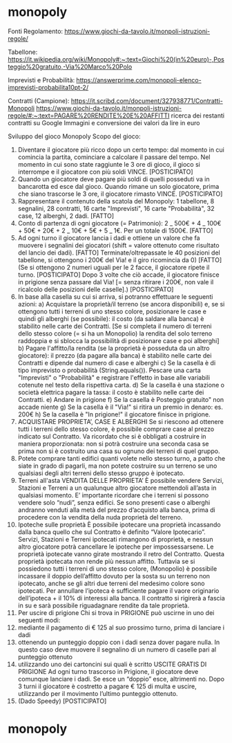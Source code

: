 # monopoly

Fonti
Regolamento:
https://www.giochi-da-tavolo.it/monpoli-istruzioni-regole/

Tabellone:
https://it.wikipedia.org/wiki/Monopoly#:~:text=Giochi%20(in%20euro)-,Posteggio%20gratuito,-Via%20Marco%20Polo

Imprevisti e Probabilità: https://answerprime.com/monopoli-elenco-imprevisti-probabilita10pt-2/

Contratti (Campione): https://it.scribd.com/document/327938771/Contratti-Monopoli
https://www.giochi-da-tavolo.it/monpoli-istruzioni-regole/#:~:text=PAGARE%20RENDITE%20E%20AFFITTI
ricerca dei restanti contratti su Google Immagini e conversione dei valori da lire in euro

Sviluppo del gioco Monopoly
Scopo del gioco:

1. Diventare il giocatore più ricco dopo un certo tempo: dal momento in cui comincia la partita, cominciare a calcolare il passare del tempo. Nel momento in cui sono state raggiunte le 3 ore di gioco, il gioco si interrompe e il giocatore con più soldi VINCE. [POSTICIPATO]
2. Quando un giocatore deve pagare più soldi di quelli posseduti va in bancarotta ed esce dal gioco. Quando rimane un solo giocatore, prima che siano trascorse le 3 ore, il giocatore rimasto VINCE. [POSTICIPATO]
3. Rappresentare il contenuto della scatola del Monopoly: 1 tabellone, 8 segnalini, 28 contratti, 16 carte "Imprevisti", 16 carte "Probabilità", 32 case, 12 alberghi, 2 dadi.
   [FATTO]
4. Conto di partenza di ogni giocatore (= Patrimonio): 2 _ 500€ + 4 _ 100€ + 50€ + 20€ + 2 _ 10€ + 5€ + 5 _ 1€. Per un totale di 1500€. [FATTO]
5. Ad ogni turno il giocatore lancia i dadi e ottiene un valore che fa muovere i segnalini dei giocatori (shift = valore ottenuto come risultato del lancio dei dadi). [FATTO]
   Terminate/oltrepassate le 40 posizioni del tabellone, si ottengono i 200€ del Via! e il giro ricomincia da 0) [FATTO]
   (Se si ottengono 2 numeri uguali per le 2 facce, il giocatore ripete il turno. [POSTICIPATO]
   Dopo 3 volte che ciò accade, il giocatore finisce in prigione senza passare dal Via! [= senza ritirare i 200€, non vale il ricalcolo delle posizioni delle caselle].) [POSTICIPATO]
6. In base alla casella su cui si arriva, si potranno effettuare le seguenti azioni:
   a) Acquistare la proprietà/il terreno (se ancora disponibili) e, se si ottengono tutti i terreni di uno stesso colore, posizionare le case e quindi gli alberghi (se possibile): il costo (da saldare alla banca) è stabilito nelle carte dei Contratti.
   [Se si completa il numero di terreni dello stesso colore (= si ha un Monopolio) la rendita del solo terreno raddoppia e si sblocca la possibilità di posizionare case e poi alberghi]
   b) Pagare l'affitto/la rendita (se la proprietà è posseduta da un altro giocatore): il prezzo (da pagare alla banca) è stabilito nelle carte dei Contratti e dipende dal numero di case e alberghi
   c) Se la casella è di tipo imprevisto o probabilità (String.equals()). Pescare una carta "Imprevisti" o "Probabilità" e registrare l'effetto in base alle variabili cotenute nel testo della rispettiva carta.
   d) Se la casella è una stazione o società elettrica pagare la tassa: il costo è stabilito nelle carte dei Contratti.
   e) Andare in prigione
   f) Se la casella è Posteggio gratuito" non accade niente
   g) Se la casella è il "Via!" si ritira un premio in denaro: es. 200€
   h) Se la casella è "In prigione!" il giocatore finisce in prigione.
7. ACQUISTARE PROPRIETA’, CASE E ALBERGHI
   Se si riescono ad ottenere tutti i terreni dello stesso colore, è possibile comprare case al prezzo indicato sul Contratto. Va ricordato che si è obbligati a costruire in maniera proporzionata: non si potrà costruire una seconda casa se prima non si è costruito una casa su ognuno dei terreni di quel gruppo.
8. Potete comprare tanti edifici quanti volete nello stesso turno, a patto che siate in grado di pagarli, ma non potete costruire su un terreno se uno qualsiasi degli altri terreni dello stesso gruppo è ipotecato.
9. Terreni all'asta
   VENDITA DELLE PROPRIETA’
   È possibile vendere Servizi, Stazioni e Terreni a un qualunque altro giocatore mettendoli all’asta in qualsiasi momento. E’ importante ricordare che i terreni si possono vendere solo “nudi”, senza edifici. Se sono presenti case o alberghi andranno venduti alla metà del prezzo d’acquisto alla banca, prima di procedere con la vendita della nuda proprietà del terreno.
10. Ipoteche sulle proprietà
    È possibile ipotecare una proprietà incassando dalla banca quello che sul Contratto è definito “Valore Ipotecario”. Servizi, Stazioni e Terreni ipotecati rimangono di proprietà, e nessun altro giocatore potrà cancellare le ipoteche per impossessarsene. Le proprietà ipotecate vanno girate mostrando il retro del Contratto. Questa proprietà ipotecata non rende più nessun affitto. Tuttavia se si possiedono tutti i terreni di uno stesso colore, (Monopolio) è possibile incassare il doppio dell’affitto dovuto per la sosta su un terreno non ipotecato, anche se gli altri due terreni del medesimo colore sono ipotecati.
    Per annullare l’ipoteca è sufficiente pagare il vaore originario dell’ipoteca + il 10% di interessi alla banca. Il contratto si rigirerà a fascia in su e sarà possibile riguadagnare rendite da tale proprietà.
11. Per uscire di prigione
    Chi si trova in PRIGIONE può uscirne in uno dei seguenti modi:
12. mediante il pagamento di € 125 al suo prossimo turno, prima di lanciare i dadi
13. ottenendo un punteggio doppio con i dadi senza dover pagare nulla. In questo caso deve muovere il segnalino di un numero di caselle pari al punteggio ottenuto
14. utilizzando uno dei cartoncini sui quali è scritto USCITE GRATIS DI PRIGIONE
    Ad ogni turno trascorso in Prigione, il giocatore deve comunque lanciare i dadi. Se esce un “doppio” esce, altrimenti no. Dopo 3 turni il giocatore è costretto a pagare € 125 di multa e uscire, utilizzando per il movimento l’ultimo punteggio ottenuto.
15. (Dado Speedy) [POSTICIPATO]

# monopoly
